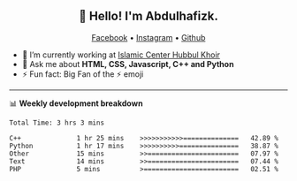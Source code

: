 <h2 align="center">👋 Hello! I'm Abdulhafizk.</h2>
<p align="center">
  <a href="https://web.facebook.com/profile.php?id=100080122707224">Facebook</a> •
  <a href="https://www.instagram.com/abdulhafizh_k/">Instagram</a> •
  <a href="https://github.com/abdulhafizk">Github</a>
</p>


- 🔭 I’m currently working at [Islamic Center Hubbul Khoir](https://hubbulkhoir.sch.id/)
- 💬 Ask me about **HTML, CSS, Javascript, C++ and Python**
- ⚡ Fun fact: Big Fan of the :zap: emoji

-------

📊 **Weekly development breakdown**
<!--START_SECTION:waka-->

```HTML, CSS, Javascript, C++, Python, Jsx, Json, Lock.
Total Time: 3 hrs 3 mins

C++              1 hr 25 mins    >>>>>>>>>>>==============   42.89 %
Python           1 hr 17 mins    >>>>>>>>>>===============   38.87 %
Other            15 mins         >>=======================   07.97 %
Text             14 mins         >>=======================   07.44 %
PHP              5 mins          >========================   02.51 %
```

<!--END_SECTION:waka-->
